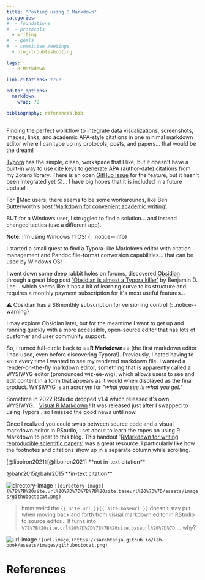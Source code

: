 ```yaml
---
title: "Posting using R Markdown"
categories:
#  - foundations
#  - protocols
  - writing
#  - goals
#  - committee meetings
  - blog-troubleshooting

tags:
  - R Markdown

link-citations: true

editor_options: 
  markdown: 
    wrap: 72

bibliography: references.bib
---
```


Finding the perfect workflow to integrate data visualizations, screenshots, images, links, and academic
APA-style citations in one minimal markdown editor where I can type up my protocols, posts, and papers... that would be the dream! 

[Typora](https://typora.io/) has the simple, clean, workspace that I like; but it doesn't have a built-in way to use cite keys to generate APA (author-date) citations from my Zotero library. There is an open [GitHub issue](https://github.com/typora/typora-issues/issues/912) for the feature, but it hasn't been integrated yet :disappointed:... I have big hopes that it is included in a future update! 

For 🍏Mac users, there seems to be some workarounds, like Ben Butterworth’s post [‘Markdown for convenient academic writing’](https://orth.uk/markdown-for-convenient-academic-writing/).

BUT for a Windows user, I struggled to find a solution... and instead changed tactics (use a different app).

**Note:** I'm using Windows 11 OS! 
{. :notice--info}

I started a small quest to find a Typora-like Markdown editor with citation management and Pandoc file-format conversion capabilities... that can be used by Windows OS!

I went down some deep rabbit holes on forums, discovered [Obsidian](https://obsidian.md/) through a great blog post ['Obsidian is almost a Typora killer'](https://benjamindlee.com/posts/2022/obsidian-is-almost-a-typora-killer/) by Benjamin D. Lee... which seems like it has a bit of learning curve to its structure and requires a monthly payment subscription for it's most useful features...

:warning:	Obsidian has a $8monthly subscription for versioning control
{: .notice--warning}

I may explore Obsidian later, but for the meantime I want to get up and running quickly with a more accessible, open-source editor that has lots of customer and user community support. 

So, I turned full-circle back to ==**R Markdown**== (the first markdown editor I had used, even before discovering Typora!). Previously, I hated having to `knit` every time I wanted to see my rendered markdown file. I wanted a render-on-the-fly markdown editor, something that is apparently called a WYSIWYG editor (pronounced wiz-ee-wig), which allows users to see and edit content in a form that appears as it would when displayed as the final product. WYSIWYG is an acronym for *"what you see is what you get."*  

Sometime in 2022 RStudio dropped v1.4 which released it's own WYSIWYG...  [Visual R Markdown](https://rstudio.github.io/visual-markdown-editing/) ! It was released just after I swapped to using Typora.. so I missed the good news until now. 

Once I realized you could swap between source code and a visual markdown editor in RStudio, I set about to learn the ropes on using R Markdown to post to this blog. This handout '[RMarkdown for writing reproducible scientific papers'](https://libscie.github.io/rmarkdown-workshop/handout.html) was a great resource. I particularly like how the footnotes and citations show up in a separate column while scrolling. 

[@liboiron2021`]`\[@liboiron2021] \*\*not in-text citation\*\*

@bahr2015\@bahr2015 \*\*in-text citation\*\*

![directory-image](%7B%7B%20site.url%20%7D%7D%7B%7B%20site.baseurl%20%7D%7D/assets/images/githuboctocat.png)
`![directory-image](%7B%7B%20site.url%20%7D%7D%7B%7B%20site.baseurl%20%7D%7D/assets/images/githuboctocat.png)`

> hmm weird the `{{ site.url }}{{ site.baseurl }}` doesn't stay put when
> moving back and forth from visual markdown editor in RStudio to source
> editor... It turns into
> `%7B%7B%20site.url%20%7D%7D%7B%7B%20site.baseurl%20%7D%7D` ... why?

![url-image](https://sarahtanja.github.io/lab-book/assets/images/githuboctocat.png)
`![url-image](https://sarahtanja.github.io/lab-book/assets/images/githuboctocat.png)`

# References

